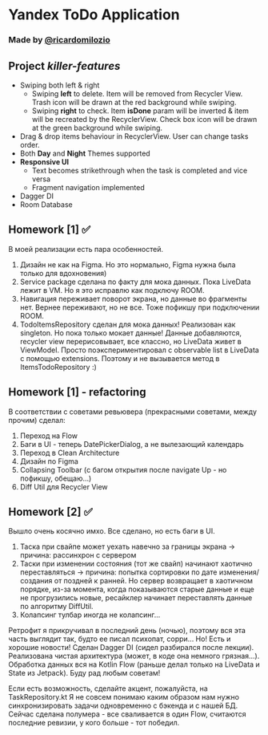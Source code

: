 # Yandex ToDo Application
### Made by [@ricardomilozio](https://t.me/ricardomilozio)

## Project *killer-features*
- Swiping both left & right
    - Swiping **left** to delete. Item will be removed from Recycler View. Trash icon will be drawn at the red background while swiping.
    - Swiping **right** to check. Item **isDone** param will be inverted & item will be recreated by the RecyclerView. Check box icon will be drawn at the green background while swiping.
- Drag & drop items behaviour in RecyclerView. User can change tasks order.
- Both **Day** and **Night** Themes supported
- **Responsive UI**
    - Text becomes strikethrough when the task is completed and vice versa
    - Fragment navigation implemented
- Dagger DI
- Room Database

## Homework [1] ✅
В моей реализации есть пара особенностей.
1. Дизайн не как на Figma. Но это нормально, Figma нужна была только для вдохновения)
2. Service package сделана по факту для мока данных. Пока LiveData лежит в VM. Но я это исправлю как подключу ROOM.
3. Навигация переживает поворот экрана, но данные во фрагменты нет. Вернее переживают, но не все. Тоже пофикшу при подключении ROOM.
4. TodoItemsRepository сделан для мока данных! Реализован как singleton. Но пока только мокает данные! Данные добавляются, recycler view перерисовывает, все классно, но LiveData живет в ViewModel. Просто поэкспериментировал с observable list в LiveData с помощью extensions. Поэтому и не вызывается метод в ItemsTodoRepository :)

## Homework [1] - refactoring
В соответствии с советами ревьювера (прекрасными советами, между прочим) сделал:
1. Переход на Flow
2. Баги в UI - теперь DatePickerDialog, а не вылезающий календарь
3. Переход в Clean Architecture
4. Дизайн по Figma
5. Collapsing Toolbar (с багом открытия после navigate Up - но пофикшу, обещаю...)
6. Diff Util для Recycler View

## Homework [2] ✅
Вышло очень косячно имхо. Все сделано, но есть баги в UI.
1. Таска при свайпе может уехать навечно за границы экрана -> причина: рассинхрон с сервером
2. Таски при изменении состояния (тот же свайп) начинают хаотично переставляться -> причина: попытка сортировки по дате изменения/создания от поздней к ранней. Но сервер возвращает в хаотичном порядке, из-за момента, когда показываются старые данные и еще не прогрузились новые, ресайклер начинает переставлять данные по алгоритму DiffUtil.
3. Колапсинг тулбар иногда не колапсинг...


Ретрофит я прикручивал в последний день (ночью), поэтому вся эта часть выглядит так, будто ее писал психопат, сорри...
Но! Есть и хорошие новости! Сделан Dagger DI (сидел разбирался после лекции). Реализована чистая архитектура (может, в коде она немного грязная...). Обработка данных вся на Kotlin Flow (раньше делал только на LiveData и State из Jetpack). Буду рад любым советам!


Если есть возможность, сделайте акцент, пожалуйста, на TaskRepository.kt
Я не совсем понимаю каким образом нам нужно синхронизировать задачи одновременно с бэкенда и с нашей БД. Сейчас сделана полумера - все сваливается в один Flow, считаются последние ревизии, у кого больше - тот победил.